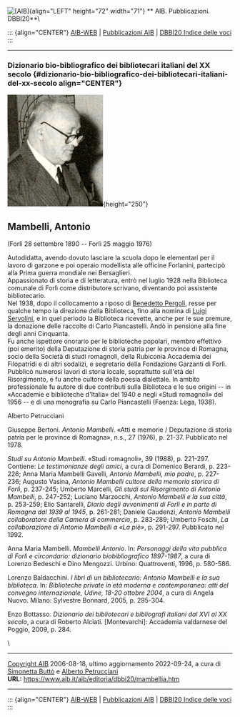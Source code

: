 ![\[AIB\]](/aib/wi/aibv72.gif){align="LEFT" height="72" width="71"}
** AIB. Pubblicazioni. DBBI20**\

::: {align="CENTER"}
[AIB-WEB](/) \| [Pubblicazioni AIB](/pubblicazioni/) \| [DBBI20 Indice
delle voci](dbbi20.htm)
:::

------------------------------------------------------------------------

### Dizionario bio-bibliografico dei bibliotecari italiani del XX secolo {#dizionario-bio-bibliografico-dei-bibliotecari-italiani-del-xx-secolo align="CENTER"}

![\[Ritratto\]](mambellia.jpg){height="250"}

## Mambelli, Antonio

(Forlì 28 settembre 1890 -- Forlì 25 maggio 1976)

Autodidatta, avendo dovuto lasciare la scuola dopo le elementari per il
lavoro di garzone e poi operaio modellista alle officine Forlanini,
partecipò alla Prima guerra mondiale nei Bersaglieri.\
Appassionato di storia e di letteratura, entrò nel luglio 1928 nella
Biblioteca comunale di Forlì come distributore scrivano, diventando poi
assistente bibliotecario.\
Nel 1938, dopo il collocamento a riposo di [Benedetto
Pergoli](pergoli.htm), resse per qualche tempo la direzione della
Biblioteca, fino alla nomina di [Luigi Servolini](servolini.htm), e in
quel periodo la Biblioteca ricevette, anche per le sue premure, la
donazione delle raccolte di Carlo Piancastelli. Andò in pensione alla
fine degli anni Cinquanta.\
Fu anche ispettore onorario per le biblioteche popolari, membro
effettivo (poi emerito) della Deputazione di storia patria per le
province di Romagna, socio della Società di studi romagnoli, della
Rubiconia Accademia dei Filopatridi e di altri sodalizi, e segretario
della Fondazione Garzanti di Forlì.\
Pubblicò numerosi lavori di storia locale, soprattutto sull\'età del
Risorgimento, e fu anche cultore della poesia dialettale. In ambito
professionale fu autore di due contributi sulla Biblioteca e le sue
origini -- in «Accademie e biblioteche d\'Italia» del 1940 e negli
«Studi romagnoli» del 1956 -- e di una monografia su Carlo Piancastelli
(Faenza: Lega, 1938).

Alberto Petrucciani

Giuseppe Bertoni. *Antonio Mambelli*. «Atti e memorie / Deputazione di
storia patria per le province di Romagna», n.s., 27 (1976), p. 21-37.
Pubblicato nel 1978.

*Studi su Antonio Mambelli*. «Studi romagnoli», 39 (1988), p. 221-297.
Contiene: *Le testimonianze degli amici*, a cura di Domenico Berardi, p.
223-226; Anna Maria Mambelli Gavelli, *Antonio Mambelli, mio padre*, p.
227-236; Augusto Vasina, *Antonio Mambelli cultore della memoria storica
di Forlì*, p. 237-245; Umberto Marcelli, *Gli studi sul Risorgimento di
Antonio Mambelli*, p. 247-252; Luciano Marzocchi, *Antonio Mambelli e la
sua città*, p. 253-259; Elio Santarelli, *Diario degli avvenimenti di
Forlì e in parte di Romagna dal 1939 al 1945*, p. 261-281; Daniele
Gaudenzi, *Antonio Mambelli collaboratore della Camera di commercio*, p.
283-289; Umberto Foschi, *La collaborazione di Antonio Mambelli a «La
piè»*, p. 291-297. Pubblicato nel 1992.

Anna Maria Mambelli. *Mambelli Antonio*. In: *Personaggi della vita
pubblica di Forlì e circondario: dizionario biobibliografico 1897-1987*,
a cura di Lorenzo Bedeschi e Dino Mengozzi. Urbino: Quattroventi, 1996,
p. 580-586.

Lorenzo Baldacchini. *I libri di un bibliotecario: Antonio Mambelli e la
sua biblioteca*. In: *Biblioteche private in età moderna e
contemporanea: atti del convegno internazionale, Udine, 18-20 ottobre
2004*, a cura di Angela Nuovo. Milano: Sylvestre Bonnard, 2005, p.
295-304.

Enzo Bottasso. *Dizionario dei bibliotecari e bibliografi italiani dal
XVI al XX secolo*, a cura di Roberto Alciati. \[Montevarchi\]: Accademia
valdarnese del Poggio, 2009, p. 284.

\

------------------------------------------------------------------------

[Copyright AIB](/su-questo-sito/dichiarazione-di-copyright-aib-web/)
2006-08-18, ultimo aggiornamento 2022-09-24, a cura di [Simonetta
Buttò](/aib/redazione3.htm) e [Alberto
Petrucciani](/su-questo-sito/redazione-aib-web/)\
**URL:** https://www.aib.it/aib/editoria/dbbi20/mambellia.htm

------------------------------------------------------------------------

::: {align="CENTER"}
[AIB-WEB](/) \| [Pubblicazioni AIB](/pubblicazioni/) \| [DBBI20 Indice
delle voci](dbbi20.htm)
:::
